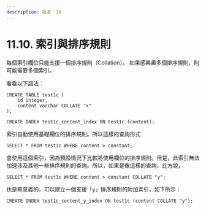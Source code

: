 ```yaml
---
description: 版本：10
---
```


# 11.10. 索引與排序規則

每個索引欄位只能支援一個排序規則（Collation）。 如果感興趣多個排序規則，則可能需要多個索引。

看看以下語法：

```text
CREATE TABLE test1c (
    id integer,
    content varchar COLLATE "x"
);

CREATE INDEX test1c_content_index ON test1c (content);
```

索引自動使用基礎欄位的排序規則。所以這樣的查詢形式

```text
SELECT * FROM test1c WHERE content > constant;
```

會使用這個索引，因為預設情況下比較將使用欄位的排序規則。但是，此索引無法加速涉及其他一些排序規則的查詢。所以，如果是像這樣的查詢，比方說，

```text
SELECT * FROM test1c WHERE content > constant COLLATE "y";
```

也是有意義的，可以建立一個支援「y」排序規則的附加索引，如下所示：

```text
CREATE INDEX test1c_content_y_index ON test1c (content COLLATE "y");
```

